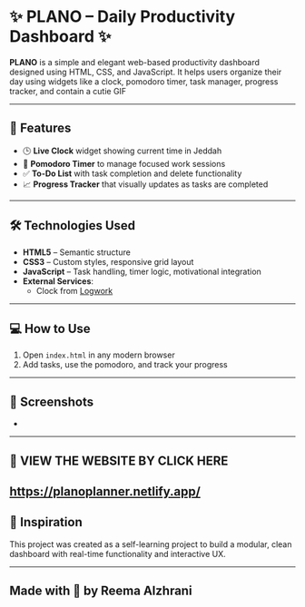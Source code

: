 # ✨  PLANO – Daily Productivity Dashboard ✨ 

**PLANO** is a simple and elegant web-based productivity dashboard designed using HTML, CSS, and JavaScript. 
It helps users organize their day using widgets like a clock, pomodoro timer, task manager, progress tracker, and contain a cutie GIF 

---

## 🚀 Features

- 🕒 **Live Clock** widget showing current time in Jeddah
- 🍅 **Pomodoro Timer** to manage focused work sessions
- ✅ **To-Do List** with task completion and delete functionality
- 📈 **Progress Tracker** that visually updates as tasks are completed
  

---

## 🛠️ Technologies Used

- **HTML5** – Semantic structure
- **CSS3** – Custom styles, responsive grid layout
- **JavaScript** – Task handling, timer logic, motivational integration
- **External Services**:
  - Clock from [Logwork](https://logwork.com)


---

## 💻 How to Use

1. Open `index.html` in any modern browser
2. Add tasks, use the pomodoro, and track your progress


---

## 📸 Screenshots

*

---
## 🚀 VIEW THE WEBSITE BY CLICK HERE 
## https://planoplanner.netlify.app/

## 🧠 Inspiration

This project was created as a self-learning project to build a modular, clean dashboard with real-time functionality and interactive UX.

---


Made with 💙 by **Reema Alzhrani**  
---



